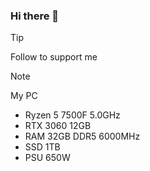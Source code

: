 ### Hi there 👋

> [!TIP]
> Follow to support me

> [!NOTE]
> My PC
- Ryzen 5 7500F 5.0GHz
- RTX 3060 12GB
- RAM 32GB DDR5 6000MHz
- SSD 1TB
- PSU 650W


<!--
**yusuf-pertex/yusuf-pertex** is a ✨ _special_ ✨ repository because its `README.md` (this file) appears on your GitHub profile.

Here are some ideas to get you started:

- 🔭 I’m currently working on ...
- 🌱 I’m currently learning ...
- 👯 I’m looking to collaborate on ...
- 🤔 I’m looking for help with ...
- 💬 Ask me about ...
- 📫 How to reach me: ...
- 😄 Pronouns: ...
- ⚡ Fun fact: ...
-->
